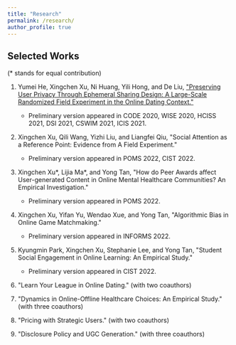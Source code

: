 ```yaml
---
title: "Research"
permalink: /research/
author_profile: true
---
```


## Selected Works
(\* stands for equal contribution)

1. Yumei He, Xingchen Xu, Ni Huang, Yili Hong, and De Liu, ["Preserving User Privacy Through Ephemeral Sharing Design: A Large-Scale Randomized Field Experiment in the Online Dating Context."](https://papers.ssrn.com/sol3/papers.cfm?abstract_id=3740782)
    - Preliminary version appeared in CODE 2020, WISE 2020, HCISS 2021, DSI 2021, CSWIM 2021, ICIS 2021.

2. Xingchen Xu, Qili Wang, Yizhi Liu, and Liangfei Qiu, "Social Attention as a Reference Point: Evidence from A Field Experiment."
    - Preliminary version appeared in POMS 2022, CIST 2022.

3. Xingchen Xu\*, Lijia Ma\*, and Yong Tan, "How do Peer Awards affect User-generated Content in Online Mental Healthcare Communities? An Empirical Investigation."
    - Preliminary version appeared in POMS 2022.

4. Xingchen Xu, Yifan Yu, Wendao Xue, and Yong Tan, "Algorithmic Bias in Online Game Matchmaking."
    - Preliminary version appeared in INFORMS 2022.

5. Kyungmin Park, Xingchen Xu, Stephanie Lee, and Yong Tan, "Student Social Engagement in Online Learning: An Empirical Study."
    - Preliminary version appeared in CIST 2022.

6. "Learn Your League in Online Dating." (with two coauthors)

7. "Dynamics in Online-Offline Healthcare Choices: An Empirical Study." (with three coauthors)

8. "Pricing with Strategic Users." (with two coauthors)

9. "Disclosure Policy and UGC Generation." (with three coauthors)
